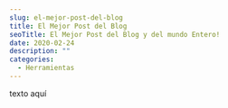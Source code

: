 ```yaml
---
slug: el-mejor-post-del-blog
title: El Mejor Post del Blog
seoTitle: El Mejor Post del Blog y del mundo Entero!
date: 2020-02-24
description: ""
categories:
  - Herramientas
---
```


texto aquí
